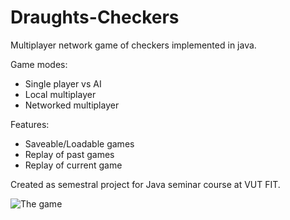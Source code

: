 # Draughts-Checkers
Multiplayer network game of checkers implemented in java. 

Game modes:
* Single player vs AI
* Local multiplayer
* Networked multiplayer

Features:
* Saveable/Loadable games
* Replay of past games
* Replay of current game

Created as semestral project for Java seminar course at VUT FIT. 

![The game](http://i.imgur.com/PXvRwKl.png)
